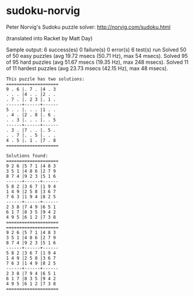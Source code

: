 # sudoku-norvig
Peter Norvig's Sudoku puzzle solver: http://norvig.com/sudoku.html

(translated into Racket by Matt Day)

Sample output:
    6 success(es) 0 failure(s) 0 error(s) 6 test(s) run
    Solved 50 of 50 easy puzzles (avg 19.72 msecs (50.71 Hz), max 54 msecs).
    Solved 95 of 95 hard puzzles (avg 51.67 msecs (19.35 Hz), max 248 msecs).
    Solved 11 of 11 hardest puzzles (avg 23.73 msecs (42.15 Hz), max 48 msecs).
    
    This puzzle has two solutions:
    ====================
    9 . 6 |. 7 . |4 . 3 
    . . . |4 . . |2 . . 
    . 7 . |. 2 3 |. 1 . 
    ------+------+------
    5 . . |. . . |1 . . 
    . 4 . |2 . 8 |. 6 . 
    . . 3 |. . . |. . 5 
    ------+------+------
    . 3 . |7 . . |. 5 . 
    . . 7 |. . 5 |. . . 
    4 . 5 |. 1 . |7 . 8 
    ====================
    
    Solutions found:
    ====================
    9 2 6 |5 7 1 |4 8 3 
    3 5 1 |4 8 6 |2 7 9 
    8 7 4 |9 2 3 |5 1 6 
    ------+------+------
    5 8 2 |3 6 7 |1 9 4 
    1 4 9 |2 5 8 |3 6 7 
    7 6 3 |1 9 4 |8 2 5 
    ------+------+------
    2 3 8 |7 4 9 |6 5 1 
    6 1 7 |8 3 5 |9 4 2 
    4 9 5 |6 1 2 |7 3 8 
    ====================
    ====================
    9 2 6 |5 7 1 |4 8 3 
    3 5 1 |4 8 6 |2 7 9 
    8 7 4 |9 2 3 |5 1 6 
    ------+------+------
    5 8 2 |3 6 7 |1 9 4 
    1 4 9 |2 5 8 |3 6 7 
    7 6 3 |1 4 9 |8 2 5 
    ------+------+------
    2 3 8 |7 9 4 |6 5 1 
    6 1 7 |8 3 5 |9 4 2 
    4 9 5 |6 1 2 |7 3 8 
    ====================
